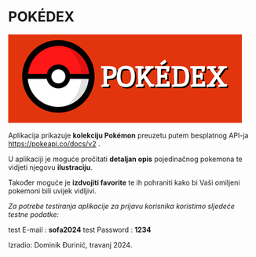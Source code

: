 # POKÉDEX

![logo](https://github.com/dominikDjurinic/Sofascore-Academy-Frontend/blob/dz4/DZ-04/pokedex/public/images/main.png)

Aplikacija prikazuje **kolekciju Pokémon** preuzetu putem besplatnog API-ja https://pokeapi.co/docs/v2 .

U aplikaciji je moguće pročitati **detaljan opis** pojedinačnog pokemona te vidjeti njegovu **ilustraciju**.

Također moguće je **izdvojiti favorite** te ih pohraniti kako bi Vaši omiljeni pokemoni bili uvijek vidljivi.


*Za potrebe testiranja aplikacije za prijavu korisnika koristimo sljedeće testne podatke:*

test E-mail : **sofa2024**
test Password : **1234**

Izradio: Dominik Đurinić, travanj 2024.
